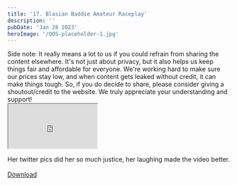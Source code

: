 ```yaml
---
title: '17. Blasian Baddie Amateur Raceplay'
description: ''
pubDate: 'Jan 28 2023'
heroImage: '/QOS-placeholder-1.jpg'
---
```

<div class="video_paragraph_header"> Side note: It really means a lot to us if you could refrain from sharing the content elsewhere. It's not just about privacy, but it also helps us keep things fair and affordable for everyone. We're working hard to make sure our prices stay low, and when content gets leaked without credit, it can make things tough. So, if you do decide to share, please consider giving a shoutout/credit to the website. We truly appreciate your understanding and support!</div>

<iframe src="https://drive.google.com/file/d/1YcAuphQSFGJualN2OIhiUxk38ZR9q9HP/preview" width="200" height="100" allow="autoplay" allowfullscreen="allowfullscreen"></iframe>

Her twitter pics did her so much justice, her laughing made the video better.
<br>
<br>
<a class="read_more" href="https://drive.google.com/file/d/1YcAuphQSFGJualN2OIhiUxk38ZR9q9HP/view?usp=sharing">Download</a>